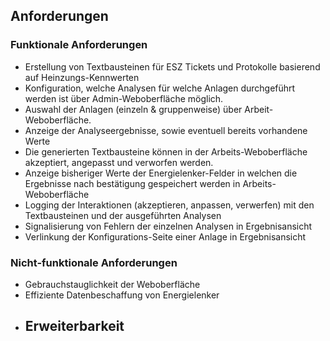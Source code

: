 ## Anforderungen

### Funktionale Anforderungen
- Erstellung von Textbausteinen für ESZ Tickets und Protokolle basierend auf Heinzungs-Kennwerten 
- Konfiguration, welche Analysen für welche Anlagen durchgeführt werden ist über Admin-Weboberfläche möglich. 
- Auswahl der Anlagen (einzeln & gruppenweise) über Arbeit-Weboberfläche.
- Anzeige der Analyseergebnisse, sowie eventuell bereits vorhandene Werte 
- Die generierten Textbausteine können in der Arbeits-Weboberfläche akzeptiert, angepasst und verworfen werden.
- Anzeige bisheriger Werte der Energielenker-Felder in welchen die Ergebnisse nach bestätigung gespeichert werden in Arbeits-Weboberfläche
- Logging der Interaktionen (akzeptieren, anpassen, verwerfen) mit den Textbausteinen und der ausgeführten Analysen
- Signalisierung von Fehlern der einzelnen Analysen in Ergebnisansicht
- Verlinkung der Konfigurations-Seite einer Anlage in Ergebnisansicht



### Nicht-funktionale Anforderungen
- Gebrauchstauglichkeit der Weboberfläche
- Effiziente Datenbeschaffung von Energielenker
- Erweiterbarkeit
    - 



